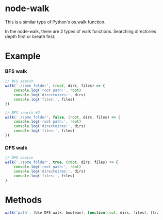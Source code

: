 # node-walk
This is a similar type of Python's os.walk function.

In the node-walk, there are 2 types of walk functions.
Searching directories depth first or breath first.

# Example
### BFS walk
``` js
// BFS search
walk('./some folder', (root, dirs, files) => {
    console.log('root path:', root)
    console.log('directoires:', dirs)
    console.log('files:', files)
})

// BFS search #2
walk('./some folder', false, (root, dirs, files) => {
    console.log('root path:', root)
    console.log('directoires:', dirs)
    console.log('files:', files)
})
```
### DFS walk
``` js
// DFS search
walk('./some folder', true, (root, dirs, files) => {
    console.log('root path:', root)
    console.log('directoires:', dirs)
    console.log('files:', files)
}
```

# Methods
``` js
walk('path', [Use DFS walk: boolean], function(root, dirs, files), [trace symlink])
```


